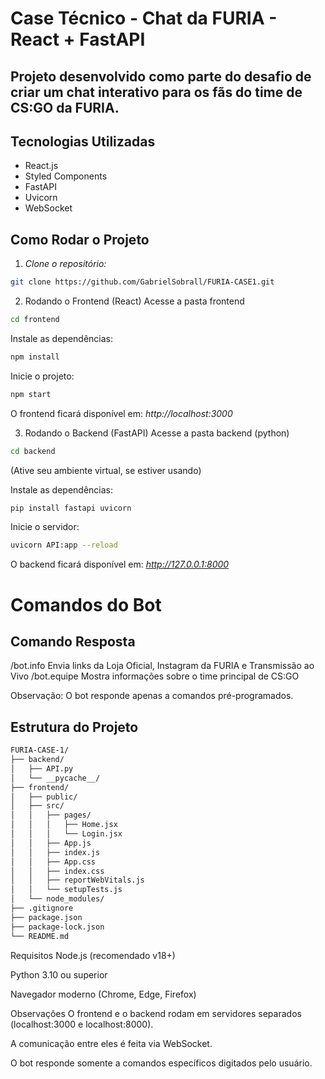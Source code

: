 # Case Técnico - Chat da FURIA - React + FastAPI
Projeto desenvolvido como parte do desafio de criar um chat interativo para os fãs do time de CS:GO da FURIA.
---
## Tecnologias Utilizadas
- React.js
- Styled Components
- FastAPI
- Uvicorn
- WebSocket

## Como Rodar o Projeto

1. *Clone o repositório:*
```bash
git clone https://github.com/GabrielSobrall/FURIA-CASE1.git
```
  

2. Rodando o Frontend (React)
Acesse a pasta frontend
```bash
cd frontend
```
Instale as dependências:
```bash
npm install
```
Inicie o projeto:
```bash
npm start
```
O frontend ficará disponível em: *http://localhost:3000*

3. Rodando o Backend (FastAPI)
Acesse a pasta backend (python)
```bash
cd backend
```
(Ative seu ambiente virtual, se estiver usando)

Instale as dependências:
```bash
pip install fastapi uvicorn
```
Inicie o servidor:

```bash
uvicorn API:app --reload
```
O backend ficará disponível em: *http://127.0.0.1:8000*

# Comandos do Bot
## Comando	Resposta
/bot.info	Envia links da Loja Oficial, Instagram da FURIA e Transmissão ao Vivo
/bot.equipe	Mostra informações sobre o time principal de CS:GO

Observação: O bot responde apenas a comandos pré-programados.

## Estrutura do Projeto

```bash
FURIA-CASE-1/
├── backend/
│   ├── API.py
│   └── __pycache__/
├── frontend/
│   ├── public/
│   ├── src/
│   │   ├── pages/
│   │   │   ├── Home.jsx
│   │   │   └── Login.jsx
│   │   ├── App.js
│   │   ├── index.js
│   │   ├── App.css
│   │   ├── index.css
│   │   ├── reportWebVitals.js
│   │   └── setupTests.js
│   └── node_modules/
├── .gitignore
├── package.json
├── package-lock.json
└── README.md
```

Requisitos
Node.js (recomendado v18+)

Python 3.10 ou superior

Navegador moderno (Chrome, Edge, Firefox)

Observações
O frontend e o backend rodam em servidores separados (localhost:3000 e localhost:8000).

A comunicação entre eles é feita via WebSocket.

O bot responde somente a comandos específicos digitados pelo usuário.